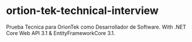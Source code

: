 # ortion-tek-technical-interview
Prueba Tecnica para OrionTek como Desarrollador de Software. With .NET Core Web API 3.1 & EntityFrameworkCore 3.1.
